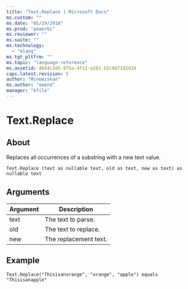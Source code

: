 ```yaml
---
title: "Text.Replace | Microsoft Docs"
ms.custom: ""
ms.date: "01/19/2018"
ms.prod: "powerbi"
ms.reviewer: ""
ms.suite: ""
ms.technology: 
  - "mlang"
ms.tgt_pltfrm: ""
ms.topic: "language-reference"
ms.assetid: 4684c2d5-975a-4f11-a201-b5c8871d2d34
caps.latest.revision: 5
author: "Minewiskan"
ms.author: "owend"
manager: "kfile"
---
```

# Text.Replace

  
## About  
Replaces all occurrences of a substring with a new text value.  
  
```  
Text.Replace (text as nullable text, old as text, new as text) as nullable text  
```  
  
## Arguments  
  
|Argument|Description|  
|------------|---------------|  
|text|The text to parse.|  
|old|The text to replace.|  
|new|The replacement text.|  
  
## Example  
  
```  
Text.Replace("Thisisanorange", "orange", "apple") equals "Thisisanapple"  
```  
